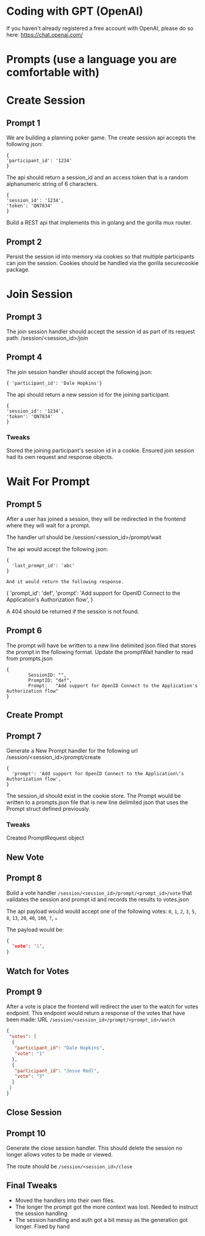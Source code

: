 # Coding with GPT (OpenAI)

If you haven't already registered a free account with OpenAI, please do so here: https://chat.openai.com/

# Prompts (use a language you are comfortable with)

# Create Session

## Prompt 1
We are building a planning poker game. The create session api accepts the following json:

```
{
'participant_id': '1234'
}
```

The api should return a session_id and an access token that is a random alphanumeric string of 6 characters.

```
{
'session_id': '1234',
'token': 'QN7834'
}
```

Build a REST api that implements this in golang and the gorilla mux router.


## Prompt 2
Persist the session id into memory via cookies so that multiple participants can join the session. Cookies should be handled via the gorilla securecookie package.

# Join Session

## Prompt 3
The join session handler should accept the session id as part of its request path: /session/<session_id>/join

## Prompt 4
The join session handler should accept the following json:

```
{ 'participant_id': 'Dale Hopkins'}
```

The api should return a new session id for the joining participant.

```
{
'session_id': '1234',
'token': 'QN7834'
}
```

### Tweaks
Stored the joining participant's session id in a cookie.
Ensured join session had its own request and response objects. 

# Wait For Prompt

## Prompt 5
After a user has joined a session, they will be redirected in the frontend where they will wait for a prompt.

The handler url should be /session/<session_id>/prompt/wait

The api would accept the following json:
```
{
  'last_prompt_id': 'abc'
}

And it would return the following response. 
```
{
'prompt_id': 'def',
'prompt': 'Add support for OpenID Connect to the Application's Authorization flow',
}

A 404 should be returned if the session is not found.

## Prompt 6
The prompt will have be written to a new line delimited json filed that stores the prompt in the following format. Update the promptWait handler to read from prompts.json

```
{
        SessionID: "",
		PromptID: "def",
		Prompt:   "Add support for OpenID Connect to the Application's Authorization flow"
}
```

## Create Prompt

## Prompt 7

Generate a New Prompt handler for the following url /session/<session_id>/prompt/create
```
{
  'prompt': 'Add support for OpenID Connect to the Application\'s Authorization flow',
}
```

The session_id should exist in the cookie store. The Prompt would be written to a prompts.json file that is new line delimited json that uses the Prompt struct defined previously. 

### Tweaks
Created PromptRequest object

## New Vote

## Prompt 8

Build a vote handler `/session/<session_id>/prompt/<prompt_id>/vote` that validates the session and prompt id and records the results to votes.json

The api payload would would accept one of the following votes: `0`, `1`, `2`, `3`, `5`, `8`, `13`, `20`, `40`, `100`, `?`, `☕️`

The payload would be:

```json
{
  'vote': '1',
}
```

## Watch for Votes

## Prompt 9

After a vote is place the frontend will redirect the user to the watch for votes endpoint. This endpoint would return a response of the votes that have been made: URL `/session/<session_id>/prompt/<prompt_id>/watch`

```json
{
 "votes": [
  {
   "participant_id": "Dale Hopkins",
   "vote": "1"
  },
  {
   "participant_id": "Jesse Redl",
   "vote": "3"
  }
 ]
}
```

## Close Session

## Prompt 10

Generate the close session handler. This should delete the session no longer allows votes to be made or viewed.

The route should be `/session/<session_id>/close`


## Final Tweaks

- Moved the handlers into their own files.
- The longer the prompt got the more context was lost. Needed to instruct the session handling
- The session handling and auth got a bit messy as the generation got longer. Fixed by hand
